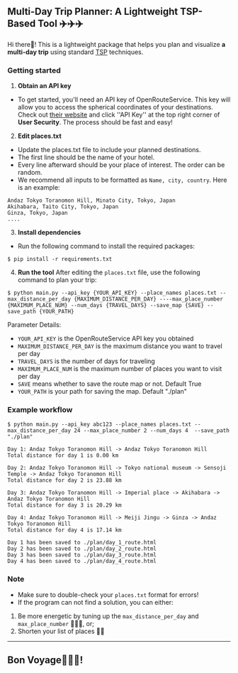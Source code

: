 ## Multi-Day Trip Planner: A Lightweight TSP-Based Tool ✈️✈️✈️

Hi there👋! This is a lightweight package that helps you plan and visualize **a multi-day trip** using standard [TSP](https://en.wikipedia.org/wiki/Travelling_salesman_problem) techniques. 
### Getting started
1. **Obtain an API key**
   
- To get started, you'll need an API key of OpenRouteService. This key will allow you to access the spherical coordinates of your destinations.
Check out [their website](https://openrouteservice.org/dev/#/api-docs/v2/directions/%7Bprofile%7D/get) and click ''API Key'' at the top right corner of **User Security**. The process should be fast and easy!

2. **Edit places.txt**

  - Update the places.txt file to include your planned destinations.
  - The first line should be the name of your hotel.
  - Every line afterward should be your place of interest. The order can be random.
  - We recommend all inputs to be formatted as `Name, city, country`. Here is an example: 

```
Andaz Tokyo Toranomon Hill, Minato City, Tokyo, Japan
Akihabara, Taito City, Tokyo, Japan
Ginza, Tokyo, Japan
....
```
3. **Install dependencies**
- Run the following command to install the required packages: 
```
$ pip install -r requirements.txt
```
4. **Run the tool**
After editing the `places.txt` file, use the following command to plan your trip: 
```
$ python main.py --api_key {YOUR_API_KEY} --place_names places.txt --max_distance_per_day {MAXIMUM_DISTANCE_PER_DAY} ----max_place_number {MAXIMUM_PLACE_NUM} --num_days {TRAVEL_DAYS} --save_map {SAVE} --save_path {YOUR_PATH}
```
Parameter Details:

- `YOUR_API_KEY` is the OpenRouteService API key you obtained
- `MAXIMUM_DISTANCE_PER_DAY` is the maximum distance you want to travel per day
- `TRAVEL_DAYS` is the number of days for traveling
- `MAXIMUM_PLACE_NUM` is the maximum number of places you want to visit per day
- `SAVE` means whether to save the route map or not. Default True
- `YOUR_PATH` is your path for saving the map. Default "./plan"
### Example workflow

```
$ python main.py --api_key abc123 --place_names places.txt --max_distance_per_day 24 --max_place_number 2 --num_days 4  --save_path "./plan"
```

```
Day 1: Andaz Tokyo Toranomon Hill -> Andaz Tokyo Toranomon Hill
Total distance for day 1 is 0.00 km 

Day 2: Andaz Tokyo Toranomon Hill -> Tokyo national museum -> Sensoji Temple -> Andaz Tokyo Toranomon Hill
Total distance for day 2 is 23.88 km 

Day 3: Andaz Tokyo Toranomon Hill -> Imperial place -> Akihabara -> Andaz Tokyo Toranomon Hill
Total distance for day 3 is 20.29 km 

Day 4: Andaz Tokyo Toranomon Hill -> Meiji Jingu -> Ginza -> Andaz Tokyo Toranomon Hill
Total distance for day 4 is 17.14 km 

Day 1 has been saved to ./plan/day_1_route.html
Day 2 has been saved to ./plan/day_2_route.html
Day 3 has been saved to ./plan/day_3_route.html
Day 4 has been saved to ./plan/day_4_route.html
```

### Note

- Make sure to double-check your `places.txt` format for errors!
- If the program can not find a solution, you can either:
1. Be more energetic by tuning up the `max_distance_per_day` and `max_place_number` 🏃‍♀️🏃, or;
2. Shorten your list of places 🥱🥱
---

## Bon Voyage🛫🛫🛫! 


